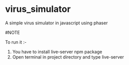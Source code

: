 # virus_simulator

A simple virus simulator in javascript using phaser

#NOTE 

To run it :- 
1. You have to install live-server npm package
2. Open terminal in project directory and type live-server
